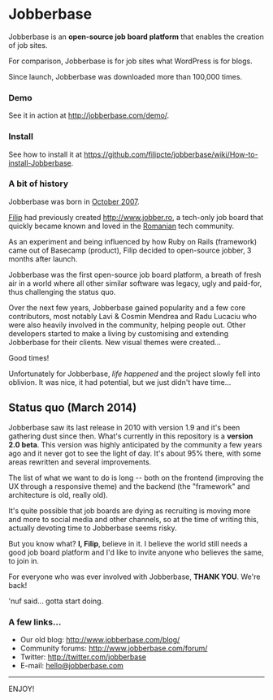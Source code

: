 Jobberbase
==========

Jobberbase is an **open-source job board platform** that enables the creation of job sites.

For comparison, Jobberbase is for job sites what WordPress is for blogs.

Since launch, Jobberbase was downloaded more than 100,000 times.


### Demo

See it in action at http://jobberbase.com/demo/.


### Install

See how to install it at https://github.com/filipcte/jobberbase/wiki/How-to-install-Jobberbase.


### A bit of history

Jobberbase was born in [October 2007](https://github.com/filipcte/jobberbase/wiki/Changelog#wiki-version-10-10202007).

[Filip](http://www.filipcte.com) had previously created http://www.jobber.ro, a tech-only job board that quickly became known and loved in the [Romanian](http://en.wikipedia.org/wiki/Romania) tech community. 

As an experiment and being influenced by how Ruby on Rails (framework) came out of Basecamp (product), Filip decided to open-source jobber, 3 months after launch.

Jobberbase was the first open-source job board platform, a breath of fresh air in a world where all other similar software was legacy, ugly and paid-for, thus challenging the status quo.

Over the next few years, Jobberbase gained popularity and a few core contributors, most notably Lavi & Cosmin Mendrea and Radu Lucaciu who were also heavily involved in the community, helping people out. Other developers started to make a living by customising and extending Jobberbase for their clients. New visual themes were created...

Good times!

Unfortunately for Jobberbase, *life happened* and the project slowly fell into oblivion. It was nice, it had potential, but we just didn't have time...


## Status quo (March 2014)

Jobberbase saw its last release in 2010 with version 1.9 and it's been gathering dust since then.
What's currently in this repository is a **version 2.0 beta**. This version was highly anticipated by the community a few years ago and it never got to see the light of day.
It's about 95% there, with some areas rewritten and several improvements.

The list of what we want to do is long -- both on the frontend (improving the UX through a responsive theme) and the backend (the "framework" and architecture is old, really old).

It's quite possible that job boards are dying as recruiting is moving more and more to social media and other channels, so at the time of writing this, actually devoting time to Jobberbase seems risky. 

But you know what? **I, Filip**, believe in it. I believe the world still needs a good job board platform and I'd like to invite anyone who believes the same, to join in. 

For everyone who was ever involved with Jobberbase, **THANK YOU**. We're back!

'nuf said... gotta start doing.


### A few links...

* Our old blog: http://www.jobberbase.com/blog/
* Community forums: http://www.jobberbase.com/forum/
* Twitter: http://twitter.com/jobberbase
* E-mail: hello@jobberbase.com

***

ENJOY!

